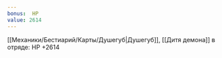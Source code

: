 ```yaml
---
bonus:  HP 
value: 2614
---
```

[[Механики/Бестиарий/Карты/Душегуб|Душегуб]], [[Дитя демона]] в отряде: HP +2614
